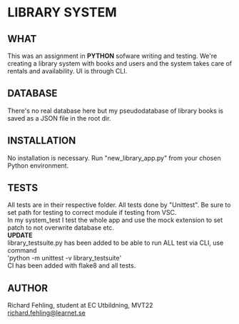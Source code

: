 # LIBRARY SYSTEM

## WHAT
This was an assignment in **PYTHON** sofware writing and testing.
We're creating a library system with books and users and the system
takes care of rentals and availability.
UI is through CLI.

## DATABASE
There's no real database here but my pseudodatabase of library books
is saved as a JSON file in the root dir.

## INSTALLATION
No installation is necessary. Run "new_library_app.py" from your chosen Python environment.

## TESTS
All tests are in their respective folder. All tests done by "Unittest". Be sure to set path 
for testing to correct module if testing from VSC.<br/>
In my system_test I test the whole app and use the mock extension to set patch to not overwrite
database etc.<br/>
**UPDATE**<br/>library_testsuite.py has been added to be able to run ALL test via CLI, use command<br/>
'python -m unittest -v library_testsuite'<br/>
CI has been added with flake8 and all tests.


## AUTHOR
Richard Fehling, student at EC Utbildning, MVT22<br/>
richard.fehling@learnet.se